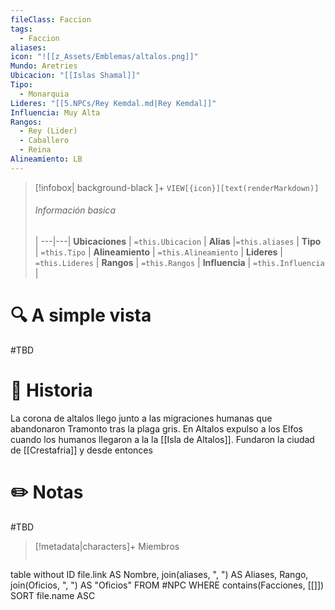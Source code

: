 ```yaml
---
fileClass: Faccion
tags:
  - Faccion
aliases: 
icon: "![[z_Assets/Emblemas/altalos.png]]"
Mundo: Aretries
Ubicacion: "[[Islas Shamal]]"
Tipo:
  - Monarquia
Lideres: "[[5.NPCs/Rey Kemdal.md|Rey Kemdal]]"
Influencia: Muy Alta
Rangos:
  - Rey (Lider)
  - Caballero
  - Reina
Alineamiento: LB
---
```



> [!infobox| background-black ]+
`VIEW[{icon}][text(renderMarkdown)]`
> ###### Información basica
>  |
> ---|---|
>  **Ubicaciones** | `=this.Ubicacion` |
> **Alias** |`=this.aliases` |
> **Tipo** | `=this.Tipo` |
> **Alineamiento** | `=this.Alineamiento` |
> **Lideres** | `=this.Lideres` |
> **Rangos** | `=this.Rangos` |
> **Influencia** | `=this.Influencia` |




# 🔍 A simple vista

#TBD

# 📜 Historia

La corona de altalos llego junto a las migraciones humanas que abandonaron Tramonto tras la plaga gris. En Altalos expulso a los Elfos cuando los humanos llegaron a la la [[Isla de Altalos]]. Fundaron la ciudad de [[Crestafria]] y desde entonces

# ✏️ Notas

#TBD

> [!metadata|characters]+ Miembros
> ```dataview
table without ID file.link AS Nombre, join(aliases, ", ") AS Aliases, Rango, join(Oficios, ", ") AS "Oficios"
FROM #NPC
WHERE  contains(Facciones, [[]])
SORT file.name ASC
